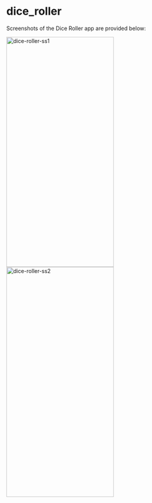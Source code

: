 # dice_roller

Screenshots of the Dice Roller app are provided below:

<img src="https://github.com/ayeshakhan1/dice_roller/raw/master/assets/74055769/8e0a7b7a-b4ba-44d6-b658-57d0a4a109d8" alt="dice-roller-ss1" width="280" height="600">
<img src="https://github.com/ayeshakhan1/dice_roller/raw/master/assets/74055769/fd842584-5702-4279-9c01-70b7c0d4558a" alt="dice-roller-ss2" width="280" height="600">




